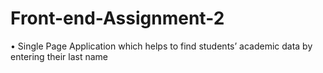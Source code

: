 # Front-end-Assignment-2

•	Single Page Application which helps to find students’ academic data by entering their last name
